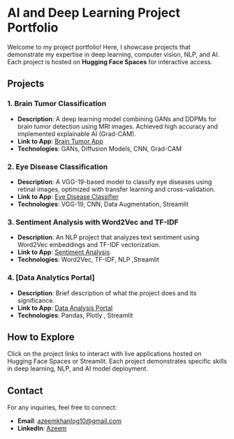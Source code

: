 # AI and Deep Learning Project Portfolio  
Welcome to my project portfolio! Here, I showcase projects that demonstrate my expertise in deep learning, computer vision, NLP, and AI. Each project is hosted on **Hugging Face Spaces** for interactive access.  

## Projects  

### 1. Brain Tumor Classification  
- **Description**: A deep learning model combining GANs and DDPMs for brain tumor detection using MRI images. Achieved high accuracy and implemented explainable AI (Grad-CAM).  
- **Link to App**: [Brain Tumor App](https://huggingface.co/spaces/azeemkhan417/BrainTumor)  
- **Technologies**: GANs, Diffusion Models, CNN, Grad-CAM  

### 2. Eye Disease Classification  
- **Description**: A VGG-19-based model to classify eye diseases using retinal images, optimized with transfer learning and cross-validation.  
- **Link to App**: [Eye Disease Classifier](https://eyediseaseclassifier.streamlit.app/)  
- **Technologies**: VGG-19, CNN, Data Augmentation, Streamlit  

### 3. Sentiment Analysis with Word2Vec and TF-IDF  
- **Description**: An NLP project that analyzes text sentiment using Word2Vec embeddings and TF-IDF vectorization.  
- **Link to App**: [Sentiment Analysis](https://huggingface.co/spaces/yourspace/sentiment-analysis)  
- **Technologies**: Word2Vec, TF-IDF, NLP ,Streamlit

### 4. [Data Analytics Portal]  
- **Description**: Brief description of what the project does and its significance.  
- **Link to App**: [Data Analysis Portal](https://huggingface.co/spaces/azeemkhan417/data_analyzer)  
- **Technologies**: Pandas, Plotly , Streamlit 

## How to Explore  
Click on the project links to interact with live applications hosted on Hugging Face Spaces or Streamlit. Each project demonstrates specific skills in deep learning, NLP, and AI model deployment.  

## Contact  
For any inquiries, feel free to connect:  
- **Email**: azeemkhanlog10@gmail.com  
- **LinkedIn**: [Azeem](https://www.linkedin.com/in/mohammad-azeem-khan417/)   
